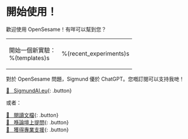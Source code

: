 # 開始使用！

歡迎使用 OpenSesame！有咩可以幫到您？

<table><tr><td>

開始一個新實驗：<br />
%(templates)s

</td><td>

%(recent_experiments)s

</td></tr></table>

對於 OpenSesame 問題，Sigmund 優於 ChatGPT。您嘅訂閱可以支持我哋！

[&#128150;&nbsp;&nbsp; SigmundAI.eu](https://sigmundai.eu){: .button}

或者：

[&#x1F440;&nbsp;&nbsp; 閱讀文檔](http://osdoc.cogsci.nl){: .button}<br />
[&#x1F4AC;&nbsp;&nbsp; 喺論壇上提問](http://forum.cogsci.nl){: .button}<br />
[&#x1F9D0;&nbsp;&nbsp; 獲得專業支援](http://professional.cogsci.nl){: .button}<br />
